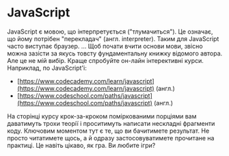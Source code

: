 # JavaScript

JavaScript є мовою, що інтерпретується ("тлумачиться"). Це означає, що йому потрібен "перекладач" (англ. interpreter). Таким для JavaScript часто виступає браузер.
...
Щоб почати вчити основи мови, звісно можна зазісти за якусь товсту фундаментальну книжку відомого автора. Але це не мій вибір. Краще спробуйте он-лайн інтерективні курси. Наприклад, по JavaScript'і:

* [https://www.codecademy.com/learn/javascript](https://www.codecademy.com/learn/javascript) (англ.)
* [https://www.codeschool.com/paths/javascript](https://www.codeschool.com/paths/javascript) (англ.)

На сторінці курсу крок-за-кроком поміркованими порціями вам даватимуть трохи теорії і проситимуть написати нескладні фрагменти коду. Ключовим моментом тут є те, що ви бачитимете результат. Не просто читатимете щось, а й одразу застосовуватимете прочитане на практиці. Це навіть цікаво, як гра. Ви любите ігри?